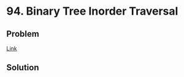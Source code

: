 # 94. Binary Tree Inorder Traversal
## Problem
[Link](https://leetcode.com/problems/binary-tree-inorder-traversal/description/)
## Solution
